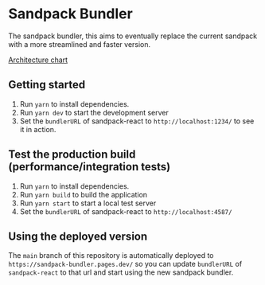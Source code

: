 # Sandpack Bundler

The sandpack bundler, this aims to eventually replace the current sandpack with a more streamlined and faster version.

[Architecture chart](https://www.figma.com/file/I2Gm2pGCRdWMoBWxXrvYib/sandpack-bundler-architecture?node-id=0%3A1)

## Getting started

1. Run `yarn` to install dependencies.
2. Run `yarn dev` to start the development server
3. Set the `bundlerURL` of sandpack-react to `http://localhost:1234/` to see it in action.

## Test the production build (performance/integration tests)

1. Run `yarn` to install dependencies.
2. Run `yarn build` to build the application
3. Run `yarn start` to start a local test server
4. Set the `bundlerURL` of sandpack-react to `http://localhost:4587/`

## Using the deployed version

The `main` branch of this repository is automatically deployed to `https://sandpack-bundler.pages.dev/` so you can update `bundlerURL` of `sandpack-react` to that url and start using the new sandpack bundler.

